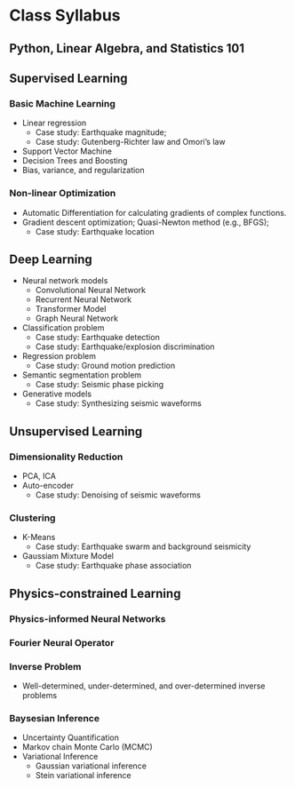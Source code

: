 # Class Syllabus

## Python, Linear Algebra, and Statistics 101

## Supervised Learning

### Basic Machine Learning
- Linear regression
	- Case study: Earthquake magnitude; 
	- Case study: Gutenberg-Richter law and Omori’s law
- Support Vector Machine
- Decision Trees and Boosting
- Bias, variance, and regularization

### Non-linear Optimization
- Automatic Differentiation for calculating gradients of complex functions.
- Gradient descent optimization; Quasi-Newton method (e.g., BFGS);
	- Case study: Earthquake location

## Deep Learning
- Neural network models
	- Convolutional Neural Network
	- Recurrent Neural Network
	- Transformer Model
	- Graph Neural Network
- Classification problem
	- Case study: Earthquake detection
	- Case study: Earthquake/explosion discrimination 
- Regression problem
	- Case study: Ground motion prediction
- Semantic segmentation problem
	- Case study: Seismic phase picking
- Generative models
	- Case study: Synthesizing seismic waveforms

## Unsupervised Learning

### Dimensionality Reduction
- PCA, ICA
- Auto-encoder
	- Case study: Denoising of seismic waveforms

### Clustering
- K-Means
	- Case study: Earthquake swarm and background seismicity
- Gaussiam Mixture Model
	- Case study: Earthquake phase association

## Physics-constrained Learning

### Physics-informed Neural Networks

### Fourier Neural Operator

### Inverse Problem
- Well-determined, under-determined, and over-determined inverse problems

### Baysesian Inference
- Uncertainty Quantification
- Markov chain Monte Carlo (MCMC)
- Variational Inference
	- Gaussian variational inference
	- Stein variational inference

